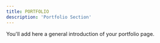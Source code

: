 ```yaml
---
title: PORTFOLIO
description: 'Portfolio Section'
---
```


You'll add here a general introduction of your portfolio page.
